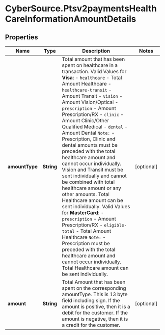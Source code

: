 # CyberSource.Ptsv2paymentsHealthCareInformationAmountDetails

## Properties
Name | Type | Description | Notes
------------ | ------------- | ------------- | -------------
**amountType** | **String** | Total amount that has been spent on healthcare in a transaction. Valid Values for **Visa**: - `healthcare` - Total Amount Healthcare - `healthcare-transit` - Amount Transit - `vision` - Amount Vision/Optical - `prescription` - Amount Prescription/RX - `clinic` - Amount Clinic/Other Qualified Medical - `dental` - Amount Dental   `Note:` -  Prescription, Clinic and dental amounts must be preceded with the total healthcare amount and cannot occur individually.  Vision and Transit must be sent individually and cannot be combined with total healthcare amount or any other amounts. Total Healthcare amount can be sent individually.  Valid Values for **MasterCard**: - `prescription` - Amount Prescription/RX - `eligible-total` - Total Amount Healthcare   `Note:` -  Prescription must be preceded with the total healthcare amount and cannot occur individually. Total Healthcare amount can be sent individually.  | [optional] 
**amount** | **String** | Total Amount that has been spent on the corresponding amountType. This is 13 byte field including sign. If the amount is positive, then it is a debit for the customer. If the amount is negative, then it is a credit for the customer.  | [optional] 


